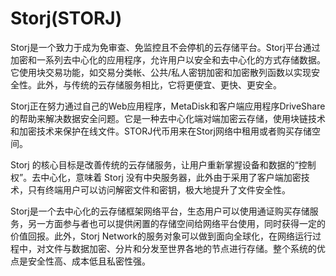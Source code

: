 # 

# Storj(STORJ)

Storj是一个致力于成为免审查、免监控且不会停机的云存储平台。Storj平台通过加密和一系列去中心化的应用程序，允许用户以安全和去中心化的方式存储数据。它使用块交易功能，如交易分类帐、公共/私人密钥加密和加密散列函数以实现安全性。此外，与传统的云存储服务相比，它将更便宜、更快、更安全。

Storj正在努力通过自己的Web应用程序，MetaDisk和客户端应用程序DriveShare的帮助来解决数据安全问题。它是一种去中心化端对端加密云存储，使用块链技术和加密技术来保护在线文件。STORJ代币用来在Storj网络中租用或者购买存储空间。

Storj 的核心目标是改善传统的云存储服务，让用户重新掌握设备和数据的“控制权”。去中心化，意味着 Storj 没有中央服务器，此外由于采用了客户端加密技术，只有终端用户可以访问解密文件和密钥，极大地提升了文件安全性。

Storj是一个去中心化的云存储框架网络平台，生态用户可以使用通证购买存储服务，另一方面参与者也可以提供闲置的存储空间给网络平台使用，同时获得一定的价值回报。此外，Storj Network的服务对象可以做到面向全球化，在网络运行过程中，对文件与数据加密、分片和分发至世界各地的节点进行存储。整个系统的优点是安全性高、成本低且私密性强。

